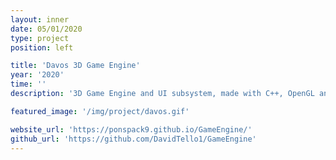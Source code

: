 ```yaml
---
layout: inner
date: 05/01/2020
type: project
position: left

title: 'Davos 3D Game Engine'
year: '2020'
time: ''
description: '3D Game Engine and UI subsystem, made with C++, OpenGL and other libraries in a group of 2.'

featured_image: '/img/project/davos.gif'

website_url: 'https://ponspack9.github.io/GameEngine/'
github_url: 'https://github.com/DavidTello1/GameEngine'
---
```

